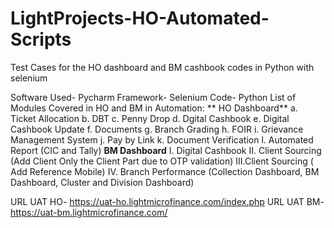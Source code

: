 # LightProjects-HO-Automated-Scripts
Test Cases for the HO dashboard and BM cashbook codes in Python with selenium

Software Used- Pycharm
Framework- Selenium
Code- Python
List of Modules Covered in HO and BM in Automation:
    ** HO Dashboard**
  a. Ticket Allocation
  b. DBT
  c. Penny Drop
  d. Dgital Cashbook 
  e. Digital Cashbook Update
  f. Documents
  g. Branch Grading
  h. FOIR
  i. Grievance Management System
  j. Pay by Link
  k. Document Verification
  l. Automated Report (CIC and Tally)
    **BM Dashboard**
 I. Digital Cashbook
 II. Client Sourcing (Add Client Only the Client Part due to OTP validation)
 III.Client Sourcing ( Add Reference Mobile)
 IV. Branch Performance (Collection Dashboard, BM Dashboard, Cluster and Division Dashboard)

URL UAT HO- https://uat-ho.lightmicrofinance.com/index.php
URL UAT BM- https://uat-bm.lightmicrofinance.com/

